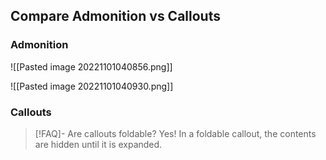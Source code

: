 ## Compare Admonition vs Callouts
### Admonition
![[Pasted image 20221101040856.png]]

![[Pasted image 20221101040930.png]]

### Callouts

> [!FAQ]- Are callouts foldable? 
> Yes! In a foldable callout, the contents are hidden until it is expanded.

